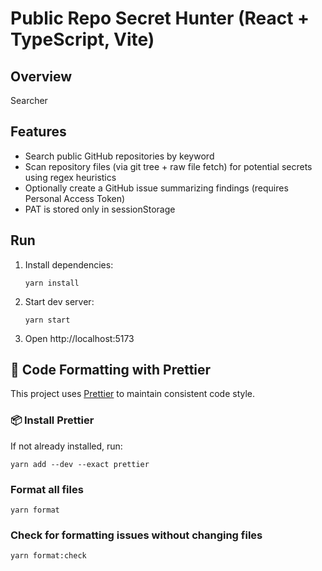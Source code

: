 # Public Repo Secret Hunter (React + TypeScript, Vite)

## Overview

Searcher

## Features

- Search public GitHub repositories by keyword
- Scan repository files (via git tree + raw file fetch) for potential secrets using regex heuristics
- Optionally create a GitHub issue summarizing findings (requires Personal Access Token)
- PAT is stored only in sessionStorage

## Run

1. Install dependencies:
   ```
   yarn install
   ```
2. Start dev server:
   ```
   yarn start
   ```
3. Open http://localhost:5173

## 🧹 Code Formatting with Prettier

This project uses [Prettier](https://prettier.io/) to maintain consistent code style.

### 📦 Install Prettier

If not already installed, run:

```
yarn add --dev --exact prettier
```

### Format all files

```
yarn format
```

### Check for formatting issues without changing files

```
yarn format:check
```
